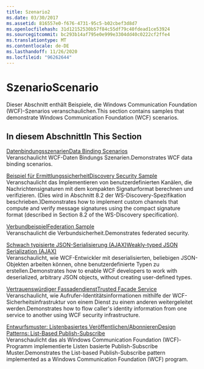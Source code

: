 ```yaml
---
title: Szenario2
ms.date: 03/30/2017
ms.assetid: 816557e0-f676-4731-95c5-b02cbef3d8d7
ms.openlocfilehash: 31d12152530b57f84c55df79c40fdead1ce53924
ms.sourcegitcommit: bc293b14af795e0e999e3304dd40c0222cf2ffe4
ms.translationtype: MT
ms.contentlocale: de-DE
ms.lasthandoff: 11/26/2020
ms.locfileid: "96262644"
---
```

# <a name="scenario"></a><span data-ttu-id="03845-102">Szenario</span><span class="sxs-lookup"><span data-stu-id="03845-102">Scenario</span></span>

<span data-ttu-id="03845-103">Dieser Abschnitt enthält Beispiele, die Windows Communication Foundation (WCF)-Szenarios veranschaulichen.</span><span class="sxs-lookup"><span data-stu-id="03845-103">This section contains samples that demonstrate Windows Communication Foundation (WCF) scenarios.</span></span>  
  
## <a name="in-this-section"></a><span data-ttu-id="03845-104">In diesem Abschnitt</span><span class="sxs-lookup"><span data-stu-id="03845-104">In This Section</span></span>  

 [<span data-ttu-id="03845-105">Datenbindungsszenarien</span><span class="sxs-lookup"><span data-stu-id="03845-105">Data Binding Scenarios</span></span>](data-binding-scenarios.md)  
 <span data-ttu-id="03845-106">Veranschaulicht WCF-Daten Bindungs Szenarien.</span><span class="sxs-lookup"><span data-stu-id="03845-106">Demonstrates WCF data binding scenarios.</span></span>  
  
 [<span data-ttu-id="03845-107">Beispiel für Ermittlungssicherheit</span><span class="sxs-lookup"><span data-stu-id="03845-107">Discovery Security Sample</span></span>](discovery-security-sample.md)  
 <span data-ttu-id="03845-108">Veranschaulicht das Implementieren von benutzerdefinierten Kanälen, die Nachrichtensignaturen mit dem kompakten Signaturformat berechnen und verifizieren. (Dies wird in Abschnitt 8.2 der WS-Discovery-Spezifikation beschrieben.)</span><span class="sxs-lookup"><span data-stu-id="03845-108">Demonstrates how to implement custom channels that compute and verify message signatures using the compact signature format (described in Section 8.2 of the WS-Discovery specification).</span></span>  
  
 [<span data-ttu-id="03845-109">Verbundbeispiel</span><span class="sxs-lookup"><span data-stu-id="03845-109">Federation Sample</span></span>](federation-sample.md)  
 <span data-ttu-id="03845-110">Veranschaulicht die Verbundsicherheit.</span><span class="sxs-lookup"><span data-stu-id="03845-110">Demonstrates federated security.</span></span>  
  
 [<span data-ttu-id="03845-111">Schwach typisierte JSON-Serialisierung (AJAX)</span><span class="sxs-lookup"><span data-stu-id="03845-111">Weakly-typed JSON Serialization (AJAX)</span></span>](weakly-typed-json-serialization-sample.md)  
 <span data-ttu-id="03845-112">Veranschaulicht, wie WCF-Entwickler mit deserialisierten, beliebigen JSON-Objekten arbeiten können, ohne benutzerdefinierte Typen zu erstellen.</span><span class="sxs-lookup"><span data-stu-id="03845-112">Demonstrates how to enable WCF developers to work with deserialized, arbitrary JSON objects, without creating user-defined types.</span></span>  
  
 [<span data-ttu-id="03845-113">Vertrauenswürdiger Fassadendienst</span><span class="sxs-lookup"><span data-stu-id="03845-113">Trusted Facade Service</span></span>](trusted-facade-service.md)  
 <span data-ttu-id="03845-114">Veranschaulicht, wie Aufrufer-Identitätsinformationen mithilfe der WCF-Sicherheitsinfrastruktur von einem Dienst zu einem anderen weitergeleitet werden.</span><span class="sxs-lookup"><span data-stu-id="03845-114">Demonstrates how to flow caller's identity information from one service to another using WCF security infrastructure.</span></span>  
  
 [<span data-ttu-id="03845-115">Entwurfsmuster: Listenbasiertes Veröffentlichen/Abonnieren</span><span class="sxs-lookup"><span data-stu-id="03845-115">Design Patterns: List-Based Publish-Subscribe</span></span>](design-patterns-list-based-publish-subscribe.md)  
 <span data-ttu-id="03845-116">Veranschaulicht das als Windows Communication Foundation (WCF)-Programm implementierte Listen basierte Publish-Subscribe Muster.</span><span class="sxs-lookup"><span data-stu-id="03845-116">Demonstrates the List-based Publish-Subscribe pattern implemented as a Windows Communication Foundation (WCF) program.</span></span>
